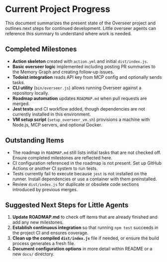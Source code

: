 # Current Project Progress

This document summarizes the present state of the Overseer project and outlines next steps for continued development. Little overseer agents can reference this summary to understand where work is needed.

## Completed Milestones

- **Action skeleton** created with `action.yml` and initial `dist/index.js`.
- **Basic overseer logic** implemented including posting PR summaries to the Memory Graph and creating follow‑up issues.
- **Todoist integration** reads API key from MCP config and optionally sends tasks.
- **CLI utility** (`bin/overseer.js`) allows running Overseer against a repository locally.
- **Roadmap automation** updates `ROADMAP.md` when pull requests are merged.
- **Jest tests** and CI workflow added, though dependencies are not currently installed in this environment.
- **VM setup script** (`setup_overseer_vm.sh`) provisions a machine with Node.js, MCP servers, and optional Docker.

## Outstanding Items

- The roadmap in `ROADMAP.md` still lists initial tasks that are not checked off. Ensure completed milestones are reflected here.
- CI configuration referenced in the roadmap is not present. Set up GitHub Actions or another CI system to run tests.
- Tests currently fail to execute because `jest` is not installed on the runner. Install dependencies or use a container with them preinstalled.
- Review `dist/index.js` for duplicate or obsolete code sections introduced by previous merges.

## Suggested Next Steps for Little Agents

1. **Update ROADMAP.md** to check off items that are already finished and add any new milestones.
2. **Establish continuous integration** so that running `npm test` succeeds in the project CI and ensures coverage.
3. **Clean up the compiled `dist/index.js`** file if needed, or ensure the build process generates a fresh file.
4. **Document configuration options** in more detail within README or a new `docs/` directory.

